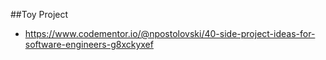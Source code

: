 ##Toy Project

- https://www.codementor.io/@npostolovski/40-side-project-ideas-for-software-engineers-g8xckyxef

